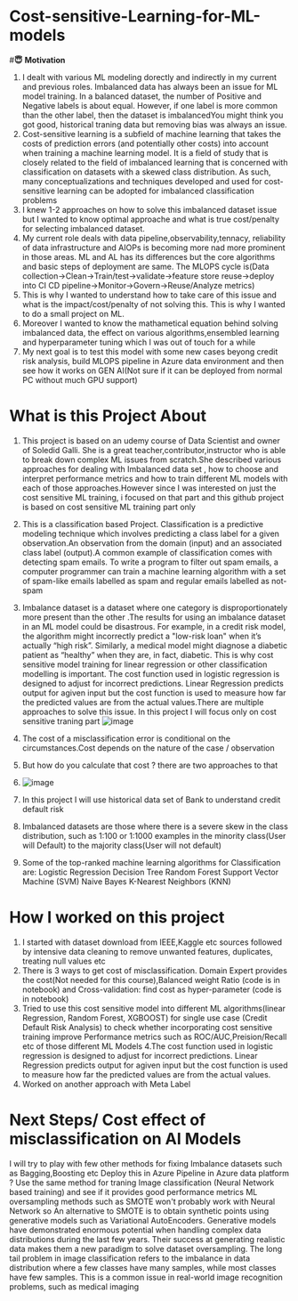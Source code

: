# Cost-sensitive-Learning-for-ML-models


#**😇** **Motivation**

1. I dealt with various ML modeling dorectly and indirectly in my current and previous roles. Imbalanced data has always been an issue for ML model training. In a balanced dataset, the number of Positive and Negative labels is about equal. However, if one label is more common than the other label, then the dataset is imbalancedYou might think you got good, historical traning data but removing bias was always an issue.
2. Cost-sensitive learning is a subfield of machine learning that takes the costs of prediction errors (and potentially other costs) into account when training a machine learning model. It is a field of study that is closely related to the field of imbalanced learning that is concerned with classification on datasets with a skewed class distribution. As such, many conceptualizations and techniques developed and used for cost-sensitive learning can be adopted for imbalanced classification problems
3. I knew 1-2 approaches on how to solve this imbalanced dataset issue but I wanted to know optimal approache and what is true cost/penalty for  selecting  imbalanced dataset.
4. My current role deals with data pipeline,observability,tennacy, reliability of data infrastructure and AIOPs is becoming more nad more prominent in those areas. ML and AL has its differences but the core algorithms and basic steps of deployment are same. The MLOPS cycle is(Data collection->Clean->Train/test->validate->feature store reuse->deploy into CI CD pipeline->Monitor->Govern->Reuse/Analyze metrics)
5. This is why I wanted to understand how to take care of this issue and what is the impact/cost/penalty of not solving this. This is why I wanted to do a small project on ML.
6. Moreover I wanted to know the mathametical equation behind solving imbalanced data, the effect on various algorithms,ensembled learning and hyperparameter tuning which I was out of touch for a while
7. My next goal is to test this model with some new cases beyong credit risk analysis, build MLOPS pipeline in Azure data environment and then see how it works on GEN AI(Not sure if it can be deployed from normal PC without much GPU support)



# What is this Project About
1. This project is based on an udemy course of Data Scientist and owner of Soledid Galli. She is a great teacher,contributor,instructor who is able to break down complex ML issues from scratch.She described various approaches for dealing with Imbalanced data set , how to choose and interpret performance metrics and how to train different ML models with each of those approaches.However since I was interested on just the cost sensitive ML training, i focused on that part and this github project is based on cost sensitive ML training part only
2. This is a classification based Project. Classification is a predictive modeling technique which involves predicting a class label for a given observation.An observation from the domain (input) and an associated class label (output).A common example of classification comes with detecting spam emails. To write a program to filter out spam emails, a computer programmer can train a machine learning algorithm with a set of spam-like emails labelled as spam and regular emails labelled as not-spam
3. Imbalance dataset is a dataset where one category is disproportionately more present than the other .The results for using an imbalance dataset in an ML model could be disastrous. For example, in a credit risk model, the algorithm might incorrectly predict a "low-risk loan" when it’s actually “high risk”. Similarly, a medical model might diagnose a diabetic patient as “healthy” when they are, in fact, diabetic.
This is why cost sensitive model training for linear regression or other classification modelling is important. The cost function used in logistic regression is designed to adjust for incorrect predictions. Linear Regression predicts output for  agiven input  but the cost function is used to measure how far the predicted values are from the actual values.There are multiple approaches to solve this issue. In this project I will focus only on cost sensitive traning part
![image](https://github.com/user-attachments/assets/6106f97d-2c84-4a5d-b82d-3cfca3aea071)


5. The cost of a misclassification error is conditional on the circumstances.Cost depends on the nature of the case / observation
6. But how do you calculate that cost ? there are two approaches to that
7. ![image](https://github.com/user-attachments/assets/7a80392d-b40f-40e3-9b4c-ae5f6c2b0f5c)
  
8. In this project  I will use historical data set of Bank to understand credit default risk

9. Imbalanced datasets are those where there is a severe skew in the class distribution, such as 1:100 or 1:1000 examples in the minority class(User will Default) to the majority class(User will not default)
10. Some of the top-ranked machine learning algorithms for Classification are:
Logistic Regression
Decision Tree
Random Forest
Support Vector Machine (SVM)
Naive Bayes
K-Nearest Neighbors (KNN)
# How I worked on this project
1. I started with dataset download from IEEE,Kaggle etc sources followed by intensive data cleaning to remove unwanted features, duplicates, treating null values etc
2. There is 3 ways to get cost of misclassification. Domain Expert provides the cost(Not needed for this course),Balanced weight Ratio (code is in notebook) and Cross-validation: find cost as hyper-parameter (code is in notebook)
3. Tried to use this cost sensitive model into different ML algorithms(linear Regression, Random Forest, XGBOOST) for single use case (Credit Default Risk Analysis) to check whether incorporating cost sensitive training improve Performance metrics such as ROC/AUC,Preision/Recall etc  of those different ML Models
4.The cost function used in logistic regression is designed to adjust for incorrect predictions. Linear Regression predicts output for  agiven input  but the cost function is used to measure how far the predicted values are from the actual values.
5. Worked on another approach with Meta Label




# Next Steps/ Cost effect of misclassification on AI Models
I will try to play with few other methods for fixing Imbalance datasets such as Bagging,Boosting etc
Deploy this in Azure Pipeline in Azure data platform ?
Use the same method for traning Image classification (Neural Network based training) and see if it provides good performance metrics
ML oversampling methods such as SMOTE won't probably work with Neural Network so  An alternative to SMOTE is to obtain synthetic points using generative models such as Variational AutoEncoders. Generative models have demonstrated enormous potential when handling complex data distributions during the last few years. Their success at generating realistic data makes them a new paradigm to solve dataset oversampling.
The long tail problem in image classification refers to the imbalance in data distribution where a few classes have many samples, while most classes have few samples. This is a common issue in real-world image recognition problems, such as medical imaging





